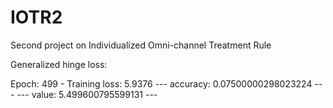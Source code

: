 # IOTR2
Second project on Individualized Omni-channel Treatment Rule

Generalized hinge loss:

Epoch: 499 - Training loss: 5.9376
--- accuracy: 0.07500000298023224 ---
--- value: 5.499600795599131 ---
